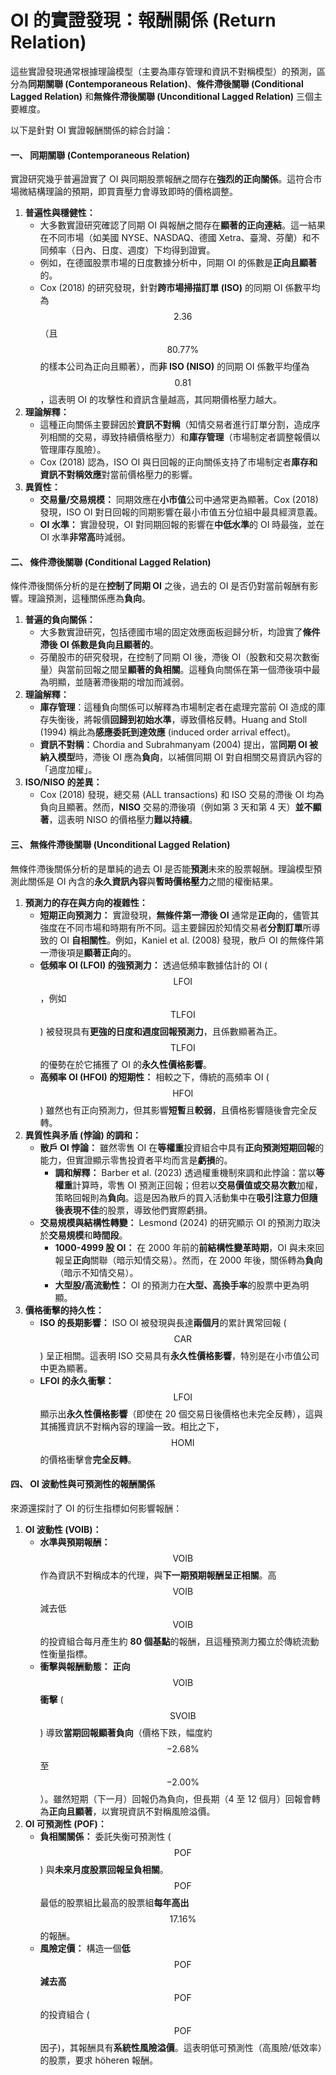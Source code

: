 # OI 的實證發現：報酬關係 (Return Relation)

這些實證發現通常根據理論模型（主要為庫存管理和資訊不對稱模型）的預測，區分為**同期關聯 (Contemporaneous Relation)**、**條件滯後關聯 (Conditional Lagged Relation)** 和**無條件滯後關聯 (Unconditional Lagged Relation)** 三個主要維度。

以下是針對 OI 實證報酬關係的綜合討論：

#### 一、 同期關聯 (Contemporaneous Relation)

實證研究幾乎普遍證實了 OI 與同期股票報酬之間存在**強烈的正向關係**。這符合市場微結構理論的預期，即買賣壓力會導致即時的價格調整。

1. **普遍性與穩健性：**
   * 大多數實證研究確認了同期 OI 與報酬之間存在**顯著的正向連結**。這一結果在不同市場（如美國 NYSE、NASDAQ、德國 Xetra、臺灣、芬蘭）和不同頻率（日內、日度、週度）下均得到證實。
   * 例如，在德國股票市場的日度數據分析中，同期 OI 的係數是**正向且顯著**的。
   * Cox (2018) 的研究發現，針對**跨市場掃描訂單 (ISO)** 的同期 OI 係數平均為 $$2.36$$（且 $$80.77\%$$的樣本公司為正向且顯著），而**非 ISO (NISO)** 的同期 OI 係數平均僅為$$0.81$$，這表明 OI 的攻擊性和資訊含量越高，其同期價格壓力越大。
2. **理論解釋：**
   * 這種正向關係主要歸因於**資訊不對稱**（知情交易者進行訂單分割，造成序列相關的交易，導致持續價格壓力）和**庫存管理**（市場制定者調整報價以管理庫存風險）。
   * Cox (2018) 認為，ISO OI 與日回報的正向關係支持了市場制定者**庫存和資訊不對稱效應**對當前價格壓力的影響。
3. **異質性：**
   * **交易量/交易規模：** 同期效應在**小市值**公司中通常更為顯著。Cox (2018) 發現，ISO OI 對日回報的同期影響在最小市值五分位組中最具經濟意義。
   * **OI 水準：** 實證發現，OI 對同期回報的影響在**中低水準**的 OI 時最強，並在 OI 水準**非常高**時減弱。

#### 二、 條件滯後關聯 (Conditional Lagged Relation)

條件滯後關係分析的是在**控制了同期 OI** 之後，過去的 OI 是否仍對當前報酬有影響。理論預測，這種關係應為**負向**。

1. **普遍的負向關係：**
   * 大多數實證研究，包括德國市場的固定效應面板迴歸分析，均證實了**條件滯後 OI 係數是負向且顯著的**。
   * 芬蘭股市的研究發現，在控制了同期 OI 後，滯後 OI（股數和交易次數衡量）與當前回報之間呈**顯著的負相關**。這種負向關係在第一個滯後項中最為明顯，並隨著滯後期的增加而減弱。
2. **理論解釋：**
   * **庫存管理**：這種負向關係可以解釋為市場制定者在處理完當前 OI 造成的庫存失衡後，將報價**回歸到初始水準**，導致價格反轉。Huang and Stoll (1994) 稱此為**感應委託到達效應** (induced order arrival effect)。
   * **資訊不對稱**：Chordia and Subrahmanyam (2004) 提出，當**同期 OI 被納入模型**時，滯後 OI 應為**負向**，以補償同期 OI 對自相關交易資訊內容的「過度加權」。
3. **ISO/NISO 的差異：**
   * Cox (2018) 發現，總交易 (ALL transactions) 和 ISO 交易的滯後 OI 均為負向且顯著。然而，**NISO** 交易的滯後項（例如第 3 天和第 4 天）**並不顯著**，這表明 NISO 的價格壓力**難以持續**。

#### 三、 無條件滯後關聯 (Unconditional Lagged Relation)

無條件滯後關係分析的是單純的過去 OI 是否能**預測**未來的股票報酬。理論模型預測此關係是 OI 內含的**永久資訊內容**與**暫時價格壓力**之間的權衡結果。

1. **預測力的存在與方向的複雜性：**
   * **短期正向預測力：** 實證發現，**無條件第一滯後 OI** 通常是**正向**的，儘管其強度在不同市場和時期有所不同。這主要歸因於知情交易者**分割訂單**所導致的 OI **自相關性**。例如，Kaniel et al. (2008) 發現，散戶 OI 的無條件第一滯後項是**顯著正向**的。
   * **低頻率 OI (LFOI) 的強預測力：** 透過低頻率數據估計的 OI ($$\text{LFOI}$$，例如 $$\text{TLFOI}$$) 被發現具有**更強的日度和週度回報預測力**，且係數顯著為正。$$\text{TLFOI}$$ 的優勢在於它捕獲了 OI 的**永久性價格影響**。
   * **高頻率 OI (HFOI) 的短期性：** 相較之下，傳統的高頻率 OI ($$\text{HFOI}$$) 雖然也有正向預測力，但其影響**短暫**且**較弱**，且價格影響隨後會完全反轉。
2. **異質性與矛盾 (悖論) 的調和：**
   * **散戶 OI 悖論：** 雖然零售 OI 在**等權重**投資組合中具有**正向預測短期回報**的能力，但實證顯示零售投資者平均而言是**虧損**的。
     * **調和解釋：** Barber et al. (2023) 透過權重機制來調和此悖論：當以**等權重**計算時，零售 OI 預測正回報；但若以**交易價值或交易次數**加權，策略回報則為**負向**。這是因為散戶的買入活動集中在**吸引注意力但隨後表現不佳**的股票，導致他們實際虧損。
   * **交易規模與結構性轉變：** Lesmond (2024) 的研究顯示 OI 的預測力取決於**交易規模**和**時間段**。
     * **1000-4999 股 OI：** 在 2000 年前的**前結構性變革時期**，OI 與未來回報呈**正向**關聯（暗示知情交易）。然而，在 2000 年後，關係轉為**負向**（暗示不知情交易）。
     * **大型股/高流動性：** OI 的預測力在**大型、高換手率**的股票中更為明顯。
3. **價格衝擊的持久性：**
   * **ISO 的長期影響：** ISO OI 被發現與長達**兩個月**的累計異常回報 ($$\text{CAR}$$) 呈正相關。這表明 ISO 交易具有**永久性價格影響**，特別是在小市值公司中更為顯著。
   * **LFOI 的永久衝擊：** $$\text{LFOI}$$顯示出**永久性價格影響**（即使在 20 個交易日後價格也未完全反轉），這與其捕獲資訊不對稱內容的理論一致。相比之下，$$\text{HOMI}$$ 的價格衝擊會**完全反轉**。

#### 四、 OI 波動性與可預測性的報酬關係

來源還探討了 OI 的衍生指標如何影響報酬：

1. **OI 波動性 (VOIB)：**
   * **水準與預期報酬：** $$\text{VOIB}$$作為資訊不對稱成本的代理，與**下一期預期報酬呈正相關**。高 $$\text{VOIB}$$減去低$$\text{VOIB}$$ 的投資組合每月產生約 **80 個基點**的報酬，且這種預測力獨立於傳統流動性衡量指標。
   * **衝擊與報酬動態：** **正向** $$\text{VOIB}$$**衝擊** ($$\text{SVOIB}$$) 導致**當期回報顯著負向**（價格下跌，幅度約$$-2.68\%$$至$$-2.00\%$$）。雖然短期（下一月）回報仍為負向，但長期（4 至 12 個月）回報會轉為**正向且顯著**，以實現資訊不對稱風險溢價。
2. **OI 可預測性 (POF)：**
   * **負相關關係：** 委託失衡可預測性 ($$\text{POF}$$) 與**未來月度股票回報呈負相關**。$$\text{POF}$$最低的股票組比最高的股票組**每年高出**$$17.16\%$$ 的報酬。
   * **風險定價：** 構造一個**低** $$\text{POF}$$**減去高**$$\text{POF}$$ 的投資組合 ($$\text{POF}$$ 因子)，其報酬具有**系統性風險溢價**。這表明低可預測性（高風險/低效率）的股票，要求 höheren 報酬。
